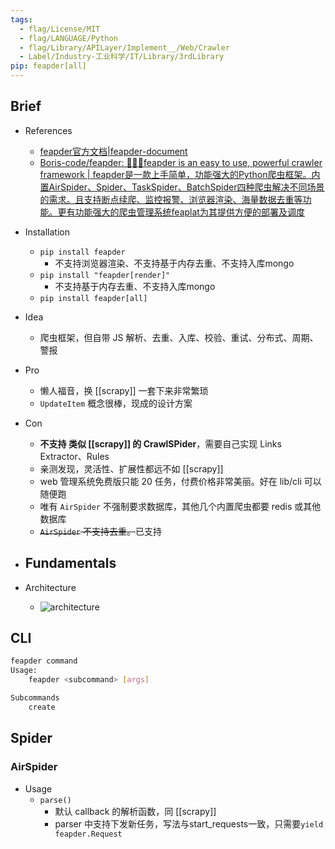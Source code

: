 ```yaml
---
tags:
  - flag/License/MIT
  - flag/LANGUAGE/Python
  - flag/Library/APILayer/Implement__/Web/Crawler
  - Label/Industry-工业科学/IT/Library/3rdLibrary
pip: feapder[all]
---
```


## Brief

- References
    - [feapder官方文档|feapder-document](https://feapder.com/#/)
    - [Boris-code/feapder: 🚀🚀🚀feapder is an easy to use, powerful crawler framework | feapder是一款上手简单，功能强大的Python爬虫框架。内置AirSpider、Spider、TaskSpider、BatchSpider四种爬虫解决不同场景的需求。且支持断点续爬、监控报警、浏览器渲染、海量数据去重等功能。更有功能强大的爬虫管理系统feaplat为其提供方便的部署及调度](https://github.com/Boris-code/feapder)

- Installation
    * `pip install feapder`
        * 不支持浏览器渲染、不支持基于内存去重、不支持入库mongo
    * `pip install "feapder[render]"`
        * 不支持基于内存去重、不支持入库mongo
    * `pip install feapder[all]`

- Idea
    - 爬虫框架，但自带 JS 解析、去重、入库、校验、重试、分布式、周期、警报

- Pro
    - 懒人福音，换 [[scrapy]] 一套下来非常繁琐
    - `UpdateItem` 概念很棒，现成的设计方案

- Con
    - **不支持 类似 [[scrapy]] 的 CrawlSPider**，需要自己实现 Links Extractor、Rules
    - 亲测发现，灵活性、扩展性都远不如 [[scrapy]]
    - web 管理系统免费版只能 20 任务，付费价格非常美丽。好在 lib/cli 可以随便跑
    - 唯有 `AirSpider` 不强制要求数据库，其他几个内置爬虫都要 redis 或其他数据库
    - ~~`AirSpider` 不支持去重。~~已支持

- Fundamentals
    - 

- Architecture
    - ![architecture](http://markdown-media.oss-cn-beijing.aliyuncs.com/2020/06/08/borisspider-1.png)


## CLI

```bash
feapder command
Usage:
    feapder <subcommand> [args]

Subcommands
    create

```


## Spider

### AirSpider

- Usage
    - `parse()`
        - 默认 callback 的解析函数，同 [[scrapy]]
        - parser 中支持下发新任务，写法与start_requests一致，只需要`yield feapder.Request`
